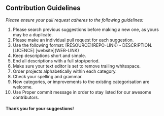 ## Contribution Guidelines

*Please ensure your pull request adheres to the following guidelines:*

1) Please search previous suggestions before making a new one, as yours may be a duplicate.
2) Please make an individual pull request for each suggestion.
2) Use the following format: \[RESOURCE\]\(REPO-LINK\) - DESCRIPTION. [LICENCE] \[website\]\(WEB-LINK\)
3) Keep descriptions short and simple.
4) End all descriptions with a full stop/period.
5) Make sure your text editor is set to remove trailing whitespace.
6) Order projects alphabetically within each category.
7) Check your spelling and grammar.
8) New categories, or improvements to the existing categorisation are welcome.
9) Use Proper commit message in order to stay listed for our awesome contributors.


#### Thank you for your suggestions!
